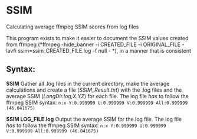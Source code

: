 ﻿# SSIM
Calculating average ffmpeg SSIM scores from log files

This program exists to make it easier to document the SSIM values created from ffmpeg (*ffmpeg -hide_banner -i CREATED_FILE -i ORIGINAL_FILE -lavfi ssim=ssim_CREATED_FILE.log -f null - *), in a manner that is consistent

## Syntax: 

**SSIM**
Gather all .log files in the current directory, make the average calculations and create a file (*SSIM_Result.txt*) with the .log files and the average SSIM (*LongDir.log;X.YZ*) for each file.
The log file *has* to follow the ffmpeg SSIM syntax: `n:x Y:0.999999 U:0.999999 V:0.999999 All:0.999999 (46.041675)`


**SSIM LOG_FILE.log**
Output the average SSIM for the log file.
The log file *has* to follow the ffmpeg SSIM syntax: `n:x Y:0.999999 U:0.999999 V:0.999999 All:0.999999 (46.041675)`


